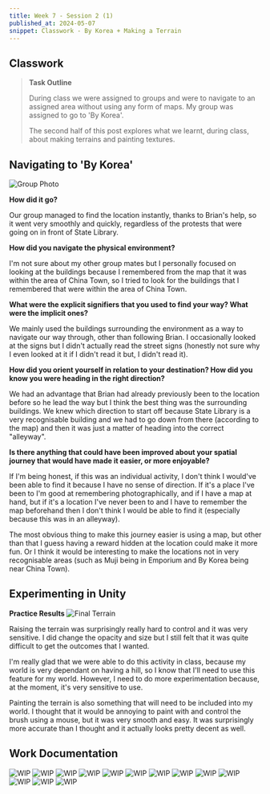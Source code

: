 ```yaml
---
title: Week 7 - Session 2 (1)
published_at: 2024-05-07
snippet: Classwork - By Korea + Making a Terrain
---
```

## Classwork
>**Task Outline**
>
> During class we were assigned to groups and were to navigate to an assigned area without using any form of maps. My group was assigned to go to 'By Korea'.
>
> The second half of this post explores what we learnt, during class, about making terrains and painting textures.

## Navigating to 'By Korea'
![Group Photo](/W7/bykorea.jpg)

**How did it go?**

Our group managed to find the location instantly, thanks to Brian's help, so it went very smoothly and quickly, regardless of the protests that were going on in front of State Library.

**How did you navigate the physical environment?**

I'm not sure about my other group mates but I personally focused on looking at the buildings because I remembered from the map that it was within the area of China Town, so I tried to look for the buildings that I remembered that were within the area of China Town.

**What were the explicit signifiers that you used to find your way? What were the implicit ones?**

We mainly used the buildings surrounding the environment as a way to navigate our way through, other than following Brian. I occasionally looked at the signs but I didn't actually read the street signs (honestly not sure why I even looked at it if I didn't read it but, I didn't read it).

**How did you orient yourself in relation to your destination? How did you know you were heading in the right direction?**

We had an advantage that Brian had already previously been to the location before so he lead the way but I think the best thing was the surrounding buildings. We knew which direction to start off because State Library is a very recognisable building and we had to go down from there (according to the map) and then it was just a matter of heading into the correct "alleyway".

**Is there anything that could have been improved about your spatial journey that would have made it easier, or more enjoyable?**

If I'm being honest, if this was an individual activity, I don't think I would've been able to find it because I have no sense of direction. If it's a place I've been to I'm good at remembering photographically, and if I have a map at hand, but if it's a location I've never been to and I have to remember the map beforehand then I don't think I would be able to find it (especially because this was in an alleyway).

The most obvious thing to make this journey easier is using a map, but other than that I guess having a reward hidden at the location could make it more fun. Or I think it would be interesting to make the locations not in very recognisable areas (such as Muji being in Emporium and By Korea being near China Town).

## Experimenting in Unity
**Practice Results**
![Final Terrain](/W7/1terrain.png)

Raising the terrain was surprisingly really hard to control and it was very sensitive. I did change the opacity and size but I still felt that it was quite difficult to get the outcomes that I wanted.

I'm really glad that we were able to do this activity in class, because my world is very dependant on having a hill, so I know that I'll need to use this feature for my world. However, I need to do more experimentation because, at the moment, it's very sensitive to use.

Painting the terrain is also something that will need to be included into my world. I thought that it would be annoying to paint with and control the brush using a mouse, but it was very smooth and easy. It was surprisingly more accurate than I thought and it actually looks pretty decent as well.

## Work Documentation
![WIP](/W7/terrain1.png)
![WIP](/W7/terrain2.png)
![WIP](/W7/terrain3.png)
![WIP](/W7/terrain4.png)
![WIP](/W7/terrain5.png)
![WIP](/W7/terrain6.png)
![WIP](/W7/terrain7.png)
![WIP](/W7/terrain8.png)
![WIP](/W7/terrain9.png)
![WIP](/W7/terrain10.png)
![WIP](/W7/terrain11.png)
![WIP](/W7/terrain12.png)
![WIP](/W7/terrain13.png)